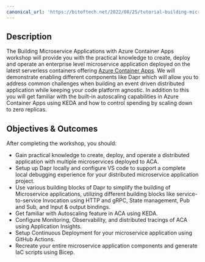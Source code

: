 ```yaml
---
canonical_url: 'https://bitoftech.net/2022/08/25/tutorial-building-microservice-applications-azure-container-apps-dapr/'
---
```


## Description
The Building Microservice Applications with Azure Container Apps workshop will provide you with the practical knowledge to create, deploy and operate an enterprise level microservice application deployed on the latest serverless containers offering [Azure Container Apps](https://learn.microsoft.com/en-us/azure/container-apps/overview). We will demonstrate enabling different components like Dapr which will allow you to address common challenges when building an event driven distributed application while keeping your code platform agnostic. In addition to this you will get familiar with the built-in autoscaling capabilities in Azure Container Apps using KEDA and how to control spending by scaling down to zero replicas.

## Objectives & Outcomes
After completing the workshop, you should:
 
- Gain practical knowledge to create, deploy, and operate a distributed application with multiple microservices deployed to ACA.
- Setup up Dapr locally and configure VS code to support a complete local debugging experience for your distributed microservice application project.
- Use various building blocks of Dapr to simplify the building of Microservice applications, utilizing different building blocks like service-to-service Invocation using HTTP and gRPC, State management, Pub and Sub, and Input & output bindings.
- Get familiar with Autoscaling feature in ACA using KEDA.
- Configure Monitoring, Observability, and distributed tracings of ACA using Application Insights.
- Setup Continuous Deployment for your microservice application using GitHub Actions.
- Recreate your entire microservice application components and generate IaC scripts using Bicep.
